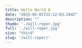 ```yaml
---
title: Hello World 8
date: "2015-05-01T22:12:03.284Z"
description: ""
thumb: './will-roper.jpg'
full: './will-roper.jpg'
size: "third"
slug: '/will-roper/'
---
```



